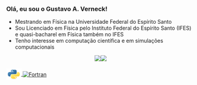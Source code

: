 ### Olá, eu sou o Gustavo A. Verneck!

- Mestrando em Física na Universidade Federal do Espírito Santo
- Sou Licenciado em Física pelo Instituto Federal do Espírito Santo (IFES) e quasi-bacharel em Física também no IFES
- Tenho interesse em computação científica e em simulações computacionais

<div align="center">
  <a href="https://github.com/gustavoverneck">
  <img height="180em" src="https://github-readme-stats.vercel.app/api?username=gustavoverneck&show_icons=true&theme=dark&include_all_commits=true&count_private=true"><img height="180em" src="https://github-readme-stats.vercel.app/api/top-langs/?username=gustavoverneck&layout=compact&langs_count=7&theme=dark ">
</div>
  
<div style="display: inline_block"><br>
  <img align="center" alt="Python" height="30" width="40" src="https://raw.githubusercontent.com/devicons/devicon/master/icons/python/python-original.svg">
  <img align="center" alt="Fortran" height="30" width="40" src="https://upload.wikimedia.org/wikipedia/commons/b/b8/Fortran_logo.svg"> 
</div>
  
